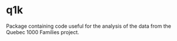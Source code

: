 # q1k
Package containing code useful for the analysis of the data from the Quebec 1000 Families project.
